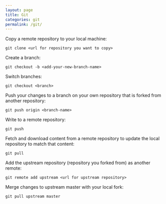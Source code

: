 ```yaml
---
layout: page
title: Git
categories: git
permalink: /git/
---
```


Copy a remote repository to your local machine:

```git
git clone <url for repository you want to copy>
```

Create a branch:

```git
git checkout -b <add-your-new-branch-name>
```

Switch branches:

```git
git checkout <branch>
```

Push your changes to a branch on your own repository that is forked from another repository:

```git
git push origin <branch-name>
```

Write to a remote repository:

```git
git push
```

Fetch and download content from a remote repository to update the local repository to match that content:

```git
git pull
```

Add the upstream repository (repository you forked from) as another remote:

```git
git remote add upstream <url for upstream repository>
```

Merge changes to upstream master with your local fork:

```git
git pull upstream master
```